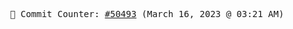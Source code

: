 <p align="center">
    <samp>
        📮 Commit Counter: <a href="https://github.com/Javascript-void0/Javascript-void0/commits/main">#50493</a> (March 16, 2023 @ 03:21 AM)
    </samp>
</p>